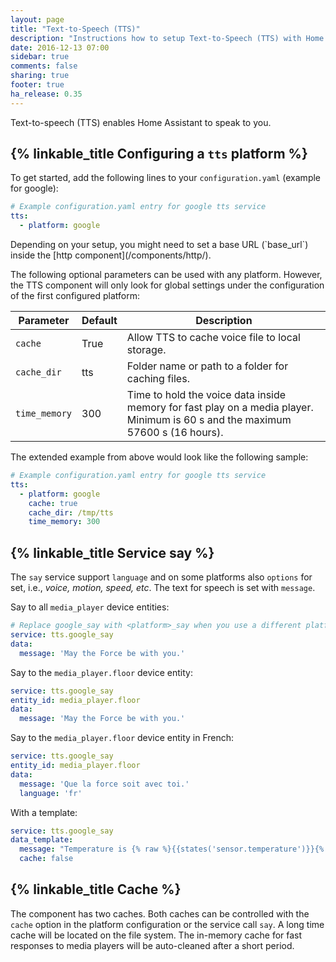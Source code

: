 ```yaml
---
layout: page
title: "Text-to-Speech (TTS)"
description: "Instructions how to setup Text-to-Speech (TTS) with Home Assistant."
date: 2016-12-13 07:00
sidebar: true
comments: false
sharing: true
footer: true
ha_release: 0.35
---
```


Text-to-speech (TTS) enables Home Assistant to speak to you.

## {% linkable_title Configuring a `tts` platform %}

To get started, add the following lines to your `configuration.yaml` (example for google):

```yaml
# Example configuration.yaml entry for google tts service
tts:
  - platform: google
```

<p class='note'>
Depending on your setup, you might need to set a base URL (`base_url`) inside the [http component](/components/http/).
</p>

The following optional parameters can be used with any platform. However, the TTS component will only look for global settings under the configuration of the first configured platform:

| Parameter           | Default | Description                                                                                                                                                                                                                                                                                                                                                                               |
|---------------------|---------|-------------------------------------------------------------------------------------------------------------------------------------------------------------------------------------------------------------------------------------------------------------------------------------------------------------------------------------------------------------------------------------------|
| `cache` | True    | Allow TTS to cache voice file to local storage. |
| `cache_dir`  | tts      | Folder name or path to a folder for caching files. |
| `time_memory`     | 300     | Time to hold the voice data inside memory for fast play on a media player. Minimum is 60 s and the maximum 57600 s (16 hours). |

The extended example from above would look like the following sample:

```yaml
# Example configuration.yaml entry for google tts service
tts:
  - platform: google
    cache: true
    cache_dir: /tmp/tts
    time_memory: 300
```

## {% linkable_title Service say %}

The `say` service support `language` and on some platforms also `options` for set, i.e., *voice, motion, speed, etc*. The text for speech is set with `message`.

Say to all `media_player` device entities:

```yaml
# Replace google_say with <platform>_say when you use a different platform.
service: tts.google_say
data:
  message: 'May the Force be with you.'
```
Say to the `media_player.floor` device entity:

```yaml
service: tts.google_say
entity_id: media_player.floor
data:
  message: 'May the Force be with you.'
```

Say to the `media_player.floor` device entity in French:

```yaml
service: tts.google_say
entity_id: media_player.floor
data:
  message: 'Que la force soit avec toi.'
  language: 'fr'
```

With a template:

```yaml
service: tts.google_say
data_template:
  message: "Temperature is {% raw %}{{states('sensor.temperature')}}{% endraw %}."
  cache: false
```

## {% linkable_title Cache %}

The component has two caches. Both caches can be controlled with the `cache` option in the platform configuration or the service call `say`. A long time cache will be located on the file system. The in-memory cache for fast responses to media players will be auto-cleaned after a short period.
